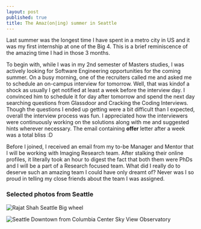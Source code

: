 ```yaml
---
layout: post
published: true
title: The Amaz(on|ing) summer in Seattle
---
```


Last summer was the longest time I have spent in a metro city in US and it was my first internship at one of the Big 4. This is a brief reminiscence of the amazing time I had in those 3 months.

To begin with, while I was in my 2nd semester of Masters studies, I was actively looking for Software Engineering opportunities for the coming summer. On a busy morning, one of the recruiters called me and asked me to schedule an on-campus interview for tomorrow. Well, that was kindof a shock as usually I get notified at least a week before the interview day. I convinced him to schedule it for day after tomorrow and spend the next day searching questions from Glassdoor and Cracking the Coding Interviews. Though the questions I ended up getting were a bit difficult than I expected, overall the interview process was fun. I appreciated how the interviewers were continuously working on the solutions along with me and suggested hints wherever necessary. The email containing **offer** letter after a week was a total bliss :D

Before I joined, I received an email from my to-be Manager and Mentor that I will be working with Imaging Research team. After stalking their online profiles, it literally took an hour to digest the fact that both them were PhDs and I will be a part of a Research focused team. What did I really do to deserve such an amazing team I could have only dreamt of? Never was I so proud in telling my close friends about the team I was assigned. 

### Selected photos from Seattle

![Rajat Shah Seattle Big wheel]({{site.baseurl}}https://lh3.googleusercontent.com/oNt7kPTl9G-Pkfd2Mq_QSwpbU5_lLXu6u-RJRAojGSCwlxU6A2tYCndOGUkGu0znrOHA-Pf3ZdTaA1ZH4F8of5d3FXhzhA6BJ581vzsgbE-ai5W4GvMoCLrr6TwpaNr1Zk9xeDHOLoBnl0aAvnVw1dxiM0pXYmIA0KiF65IAuwAN8dAnXIR8An1zGjMa5w6nVJbW5tqW2Z4fT9exU6PIRhC6UIeITzv4yPPqjrSEa8NEG04gKbZcgR4eA7-1hcSBMldC71tpzmuykuT8Y7CeYyzdPeLFt9LPL3C0Q8_u9z56CH4iKOV2GViEheeYDCEidig2gBgcDXUgY-_e7KTZ0h_LnIIIqY91UZzjVPgQpBuxPw8tkhzzFzu3-2Q8nAxJBwyk-LoiYotZDDWyv78P4P7v5mBMb1UVgSspxRqmovAV19Z0cxyqEPksuKatQjsj1BD8OIHu3LaEYU4pcUaYKOpvvvYh5ReXwU-Bs7aGzaHmZQYnGJKyr3xzGcI-mClAjH0LalzltHolzIsxMvcDbv6LyH2kuOvoEkuvel2kZziJbttmYLLMz1ok763oKVMeRWZUnZIgg4lWq6dv6yvZrF7uiRN5A36LU_rrMArOQF1j5wao=w2330-h1310-no)

![Seattle Downtown from Columbia Center Sky View Observatory]({{site.baseurl}}https://lh3.googleusercontent.com/4_yUGVv_5wYUPPaBvo0BveWQPfkfB5uZqMxarwTB-omU_qtU1b6GS-Au7qxMj3PPfS6MykBDDGOJ1-u-z8mkPUaSrQU_WHFEzenaazyyZe7vPzPGOttoqJ3wG7K39HIwJI8QR8rKIso1ZDyGjdd0bL_nqEUlTdEZZ60cCfgDgkv1_0AWLRYVERegCGuVXdRZeecxKVaz5HGg7xvFr_RrgZiYVrTdS6tluculgV_AU9F2nxaQuPP2IBDvAvsJbuCcsEGSKlkTuvMh9EWkAZPBoi8QIyFegO6z9NAyjSa5pXi54XgENlMTE-EXbCweBO5FBXlnLwWseWBEReFRitq2F8ItPgOuG8zFAmqNoei15ZJCdhvUh25lkQtPQc6ndYXF9WqpBSVpnrRy8jY-bGsx2hChOvTuw3JqX1dYLSi2APRbKXXlbNObldD2O__Iiq2Elxni46VM6RjypfIykrYPhfqOw39LYmeNnNhDdPzzsU23PrLv97J8TPhoORFuQPwuFDm3tT0NvpITlXF4DQn5pxJS3cYw6ny7mYDTdkUe6okDsgtz0tqu_j_Ym0IXQFEKBsIVWbckPXhlO1oq4uzc3TGYTrPe6v3bo7SuYwP2vtdgUcdG=w2560-h1000-no)